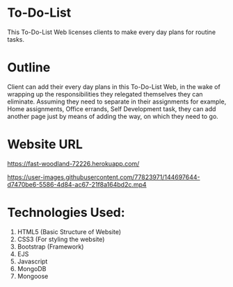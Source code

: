 # To-Do-List
This To-Do-List Web licenses clients to make every day plans for routine tasks.
# Outline
 Client can add their every day plans in this To-Do-List Web, in the wake of wrapping up the responsibilities they relegated themselves they can eliminate. Assuming they need to    separate in their assignments
 for example, Home assignments, Office errands, Self Development task, they can add another page just by means of adding the way, on which they need to go.

# Website URL
https://fast-woodland-72226.herokuapp.com/


https://user-images.githubusercontent.com/77823971/144697644-d7470be6-5586-4d84-ac67-21f8a164bd2c.mp4

# Technologies Used:
1. HTML5 (Basic Structure of Website)
2. CSS3 (For styling the website)
3. Bootstrap (Framework)
4. EJS 
5. Javascript
6. MongoDB
7. Mongoose
